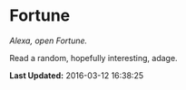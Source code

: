 # Fortune
*Alexa, open Fortune.*

Read a random, hopefully interesting, adage.

**Last Updated:** 2016-03-12 16:38:25